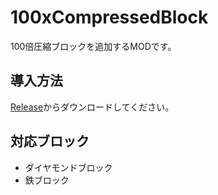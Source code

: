 # 100xCompressedBlock
100倍圧縮ブロックを追加するMODです。
## 導入方法
[Release](https://github.com/yukkukomei/100xCompressedBlock/releases/tag/1.1.1)からダウンロードしてください。
## 対応ブロック
- ダイヤモンドブロック
- 鉄ブロック
